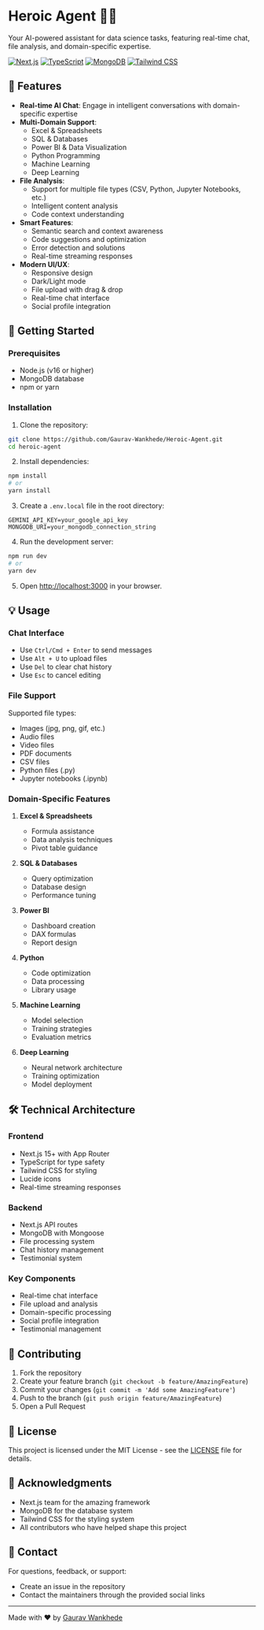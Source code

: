 # Heroic Agent 🦸‍♂️

Your AI-powered assistant for data science tasks, featuring real-time chat, file analysis, and domain-specific expertise.

[![Next.js](https://img.shields.io/badge/Next.js-13-black)](https://nextjs.org/)
[![TypeScript](https://img.shields.io/badge/TypeScript-5.0-blue)](https://www.typescriptlang.org/)
[![MongoDB](https://img.shields.io/badge/MongoDB-Latest-green)](https://www.mongodb.com/)
[![Tailwind CSS](https://img.shields.io/badge/Tailwind-3.0-38B2AC)](https://tailwindcss.com/)

## 🌟 Features

- **Real-time AI Chat**: Engage in intelligent conversations with domain-specific expertise
- **Multi-Domain Support**: 
  - Excel & Spreadsheets
  - SQL & Databases
  - Power BI & Data Visualization
  - Python Programming
  - Machine Learning
  - Deep Learning
- **File Analysis**: 
  - Support for multiple file types (CSV, Python, Jupyter Notebooks, etc.)
  - Intelligent content analysis
  - Code context understanding
- **Smart Features**:
  - Semantic search and context awareness
  - Code suggestions and optimization
  - Error detection and solutions
  - Real-time streaming responses
- **Modern UI/UX**:
  - Responsive design
  - Dark/Light mode
  - File upload with drag & drop
  - Real-time chat interface
  - Social profile integration

## 🚀 Getting Started

### Prerequisites

- Node.js (v16 or higher)
- MongoDB database
- npm or yarn

### Installation

1. Clone the repository:
```bash
git clone https://github.com/Gaurav-Wankhede/Heroic-Agent.git
cd heroic-agent
```

2. Install dependencies:
```bash
npm install
# or
yarn install
```

3. Create a `.env.local` file in the root directory:
```env
GEMINI_API_KEY=your_google_api_key
MONGODB_URI=your_mongodb_connection_string
```

4. Run the development server:
```bash
npm run dev
# or
yarn dev
```

5. Open [http://localhost:3000](http://localhost:3000) in your browser.

## 💡 Usage

### Chat Interface

- Use `Ctrl/Cmd + Enter` to send messages
- Use `Alt + U` to upload files
- Use `Del` to clear chat history
- Use `Esc` to cancel editing

### File Support

Supported file types:
- Images (jpg, png, gif, etc.)
- Audio files
- Video files
- PDF documents
- CSV files
- Python files (.py)
- Jupyter notebooks (.ipynb)

### Domain-Specific Features

1. **Excel & Spreadsheets**
   - Formula assistance
   - Data analysis techniques
   - Pivot table guidance

2. **SQL & Databases**
   - Query optimization
   - Database design
   - Performance tuning

3. **Power BI**
   - Dashboard creation
   - DAX formulas
   - Report design

4. **Python**
   - Code optimization
   - Data processing
   - Library usage

5. **Machine Learning**
   - Model selection
   - Training strategies
   - Evaluation metrics

6. **Deep Learning**
   - Neural network architecture
   - Training optimization
   - Model deployment

## 🛠️ Technical Architecture

### Frontend
- Next.js 15+ with App Router
- TypeScript for type safety
- Tailwind CSS for styling
- Lucide icons
- Real-time streaming responses

### Backend
- Next.js API routes
- MongoDB with Mongoose
- File processing system
- Chat history management
- Testimonial system

### Key Components
- Real-time chat interface
- File upload and analysis
- Domain-specific processing
- Social profile integration
- Testimonial management

## 🤝 Contributing

1. Fork the repository
2. Create your feature branch (`git checkout -b feature/AmazingFeature`)
3. Commit your changes (`git commit -m 'Add some AmazingFeature'`)
4. Push to the branch (`git push origin feature/AmazingFeature`)
5. Open a Pull Request

## 📝 License

This project is licensed under the MIT License - see the [LICENSE](LICENSE) file for details.

## 🙏 Acknowledgments

- Next.js team for the amazing framework
- MongoDB for the database system
- Tailwind CSS for the styling system
- All contributors who have helped shape this project

## 📧 Contact

For questions, feedback, or support:
- Create an issue in the repository
- Contact the maintainers through the provided social links

---

Made with ❤️ by <a href="https://gaurav-wankhede.vercel.app/">Gaurav Wankhede</a>
